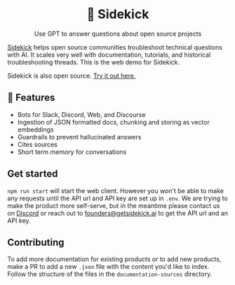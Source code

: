 <h1 align="center">
🤖 Sidekick
</h1>

<p align="center">
  <p align="center">Use GPT to answer questions about open source projects</p>
</p>

[Sidekick](https://github.com/getbuff/Buff) helps open source communities troubleshoot technical questions with AI. It scales very well with documentation, tutorials, and historical troubleshooting threads. This is the web demo for Sidekick.

Sidekick is also open source. [Try it out here.](https://sidekick-web.vercel.app/)


## 💎 Features
- Bots for Slack, Discord, Web, and Discourse
- Ingestion of JSON formatted docs, chunking and storing as vector embeddings
- Guardrails to prevent hallucinated answers
- Cites sources
- Short term memory for conversations



## Get started
`npm run start` will start the web client. However you won't be able to make any requests until the API url and API key are set up in `.env`. We are trying to make the product more self-serve, but in the meantime please contact us on [Discord](https://discord.gg/dYXkQrkDVt) or reach out to founders@getsidekick.ai to get the API url and an API key.

## Contributing
To add more documentation for existing products or to add new products, make a PR to add a new `.json` file with the content you'd like to index. Follow the structure of the files in the `documentation-sources` directory.
